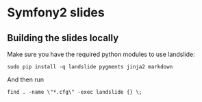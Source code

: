 # Symfony2 slides

## Building the slides locally

Make sure you have the required python modules to use landslide:

```
sudo pip install -q landslide pygments jinja2 markdown
```

And then run

```
find . -name \"*.cfg\" -exec landslide {} \;
```
